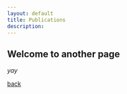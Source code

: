 ```yaml
---
layout: default
title: Publications
description: 
---
```


## Welcome to another page

_yay_

[back](./)
